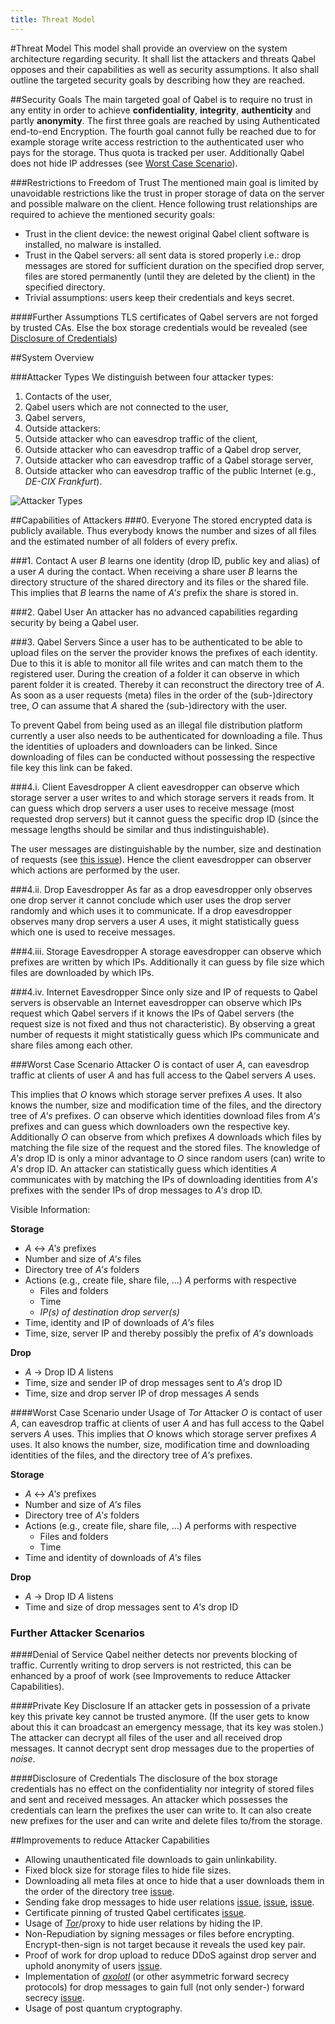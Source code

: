 ```yaml
---
title: Threat Model
---
```

#Threat Model
This model shall provide an overview on the system architecture regarding security. It shall list the attackers and threats Qabel opposes and their capabilities as well as security assumptions. It also shall outline the targeted security goals by describing how they are reached.

##Security Goals
The main targeted goal of Qabel is to require no trust in any entity in order to achieve **confidentiality**, **integrity**, **authenticity** and partly **anonymity**. The first three goals are reached by using Authenticated end-to-end Encryption. The fourth goal cannot fully be reached due to for example storage write access restriction to the authenticated user who pays for the storage. Thus quota is tracked per user. Additionally Qabel does not hide IP addresses (see [Worst Case Scenario](#worst-case-scenario)).

###Restrictions to Freedom of Trust
The mentioned main goal is limited by unavoidable restrictions like the trust in proper storage of data on the server and possible malware on the client. Hence following trust relationships are required to achieve the mentioned security goals:
* Trust in the client device: the newest original Qabel client software is installed, no malware is installed.
* Trust in the Qabel servers: all sent data is stored properly i.e.: drop messages are stored for sufficient duration on the specified drop server, files are stored permanently (until they are deleted by the client) in the specified directory.
* Trivial assumptions: users keep their credentials and keys secret.

####Further Assumptions
TLS certificates of Qabel servers are not forged by trusted CAs. Else the box storage credentials would be revealed (see [Disclosure of Credentials](#disclosure-of-credentials))

##System Overview

###Attacker Types
We distinguish between four attacker types:

1. Contacts of the user,
2. Qabel users which are not connected to the user,
3. Qabel servers,
4. Outside attackers:
  1. Outside attacker who can eavesdrop traffic of the client,
  2. Outside attacker who can eavesdrop traffic of a Qabel drop server,
  3. Outside attacker who can eavesdrop traffic of a Qabel storage server, 
  4. Outside attacker who can eavesdrop traffic of the public Internet (e.g., *DE-CIX Frankfurt*).

![Attacker Types](/images/attackerTypes.png)

##Capabilities of Attackers
###0. Everyone
The stored encrypted data is publicly available. Thus everybody knows the number and sizes of all files and the estimated number of all folders of every prefix.

###1. Contact
A user *B* learns one identity (drop ID, public key and alias) of a user *A* during the contact. When receiving a share user *B* learns the directory structure of the shared directory and its files or the shared file. This implies that *B* learns the name of *A's* prefix the share is stored in.

###2. Qabel User 
An attacker has no advanced capabilities regarding security by being a Qabel user.

###3. Qabel Servers
Since a user has to be authenticated to be able to upload files on the server the provider knows the prefixes of each identity. Due to this it is able to monitor all file writes and can match them to the registered user. During the creation of a folder it can observe in which parent folder it is created. Thereby it can reconstruct the directory tree of *A*. As soon as a user requests (meta) files in the order of the (sub-)directory tree, *O* can assume that *A* shared the (sub-)directory with the user.

To prevent Qabel from being used as an illegal file distribution platform currently a user also needs to be authenticated for downloading a file. Thus the identities of uploaders and downloaders can be linked. Since downloading of files can be conducted without possessing the respective file key this link can be faked.

###4.i. Client Eavesdropper
A client eavesdropper can observe which storage server a user writes to and which storage servers it reads from. It can guess which drop server*s* a user uses to receive message (most requested drop server*s*) but it cannot guess the specific drop ID (since the message lengths should be similar and thus indistinguishable). 

The user messages are distinguishable by the number, size and destination of requests (see [this issue](https://github.com/Qabel/qabel.github.io/issues/124)). Hence the client eavesdropper can observer which actions are performed by the user.

###4.ii. Drop Eavesdropper
As far as a drop eavesdropper only observes one drop server it cannot conclude which user uses the drop server randomly and which uses it to communicate.
If a drop eavesdropper observes many drop servers a user *A* uses, it might statistically guess which one is used to receive messages.

###4.iii. Storage Eavesdropper
A storage eavesdropper can observe which prefixes are written by which IPs. Additionally it can guess by file size which files are downloaded by which IPs.

###4.iv. Internet Eavesdropper
Since only size and IP of requests to Qabel servers is observable an Internet eavesdropper can observe which IPs request which Qabel servers if it knows the IPs of Qabel servers (the request size is not fixed and thus not characteristic). By observing a great number of requests it might statistically guess which IPs communicate and share files among each other.

###Worst Case Scenario
Attacker *O* is contact of user *A*, can eavesdrop traffic at clients of user *A* and has full access to the Qabel servers *A* uses.

This implies that *O* knows which storage server prefixes *A* uses. It also knows the number, size and modification time of the files, and the directory tree of *A's* prefixes. *O* can observe which identities download files from *A's* prefixes and can guess which downloaders own the respective key. Additionally *O* can observe from which prefixes *A* downloads which files by matching the file size of the request and the stored files. The knowledge of *A's* drop ID is only a minor advantage to *O* since random users (can) write to *A's* drop ID. An attacker can statistically guess which identities *A* communicates with by matching the IPs of downloading identities from *A's* prefixes with the sender IPs of drop messages to *A's* drop ID.

Visible Information:

**Storage**
* *A* <-> *A's* prefixes
* Number and size of *A's* files
* Directory tree of *A's* folders
* Actions (e.g., create file, share file, ...) *A* performs with respective
    * Files and folders
    * Time
    * *IP(s) of destination drop server(s)*
* Time, identity and IP of downloads of *A's* files
* Time, size, server IP and thereby possibly the prefix of *A's* downloads

**Drop**
* *A* -> Drop ID *A* listens
* Time, size and sender IP of drop messages sent to *A's* drop ID
* Time, size and drop server IP of drop messages *A* sends

####Worst Case Scenario under Usage of *Tor*
Attacker *O* is contact of user *A*, can eavesdrop traffic at clients of user *A* and has full access to the Qabel servers *A* uses. This implies that *O* knows which storage server prefixes *A* uses. It also knows the number, size, modification time and downloading identities of the files, and the directory tree of *A's* prefixes.

**Storage**
* *A* <-> *A's* prefixes
* Number and size of *A's* files
* Directory tree of *A's* folders
* Actions (e.g., create file, share file, ...) *A* performs with respective
    * Files and folders
    * Time
* Time and identity of downloads of *A's* files

**Drop**
* *A* -> Drop ID *A* listens
* Time and size of drop messages sent to *A's* drop ID

### Further Attacker Scenarios

####Denial of Service
Qabel neither detects nor prevents blocking of traffic. Currently writing to drop servers is not restricted, this can be enhanced by a proof of work (see Improvements to reduce Attacker Capabilities).

####Private Key Disclosure
If an attacker gets in possession of a private key this private key cannot be trusted anymore. (If the user gets to know about this it can broadcast an emergency message, that its key was stolen.)
The attacker can decrypt all files of the user and all received drop messages. It cannot decrypt sent drop messages due to the properties of *noise*.

####Disclosure of Credentials
The disclosure of the box storage credentials has no effect on the confidentiality nor integrity of stored files and sent and received messages. An attacker which possesses the credentials can learn the prefixes the user can write to. It can also create new prefixes for the user and can write and delete files to/from the storage.

##Improvements to reduce Attacker Capabilities

* Allowing unauthenticated file downloads to gain unlinkability.
* Fixed block size for storage files to hide file sizes.
* Downloading all meta files at once to hide that a user downloads them in the order of the directory tree [issue](https://github.com/Qabel/qabel.github.io/issues/125).
* Sending fake drop messages to hide user relations [issue](https://github.com/Qabel/qabel.github.io/issues/124), [issue](https://github.com/Qabel/qabel-core/issues/313), [issue](https://github.com/Qabel/qabel-core/issues/314).
* Certificate pinning of trusted Qabel certificates [issue](https://github.com/Qabel/qabel-android/issues/146).
* Usage of [*Tor*](https://www.torproject.org/)/proxy to hide user relations by hiding the IP.
* Non-Repudiation by signing messages or files before encrypting. Encrypt-then-sign is not target because it reveals the used key pair.
* Proof of work for drop upload to reduce DDoS against drop server and uphold anonymity of users [issue](https://github.com/Qabel/qabel.github.io/issues/68).
* Implementation of [*axolotl*](https://github.com/trevp/axolotl/wiki) (or other asymmetric forward secrecy protocols) for drop messages to gain full (not only sender-) forward secrecy [issue](https://github.com/Qabel/qabel.github.io/issues/127).
* Usage of post quantum cryptography.
